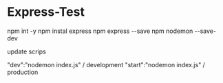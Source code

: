 # Express-Test

npm int -y
npm instal express
npm express --save
npm nodemon --save-dev

update scrips

"dev":"nodemon index.js" / development
"start":"nodemon index.js" / production
